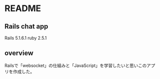 # README

## Rails chat app
Rails 5.1.6.1
ruby 2.5.1

## overview
Railsで「websocket」の仕組みと「JavaScript」を学習したいと思いこのアプリを作成した。
